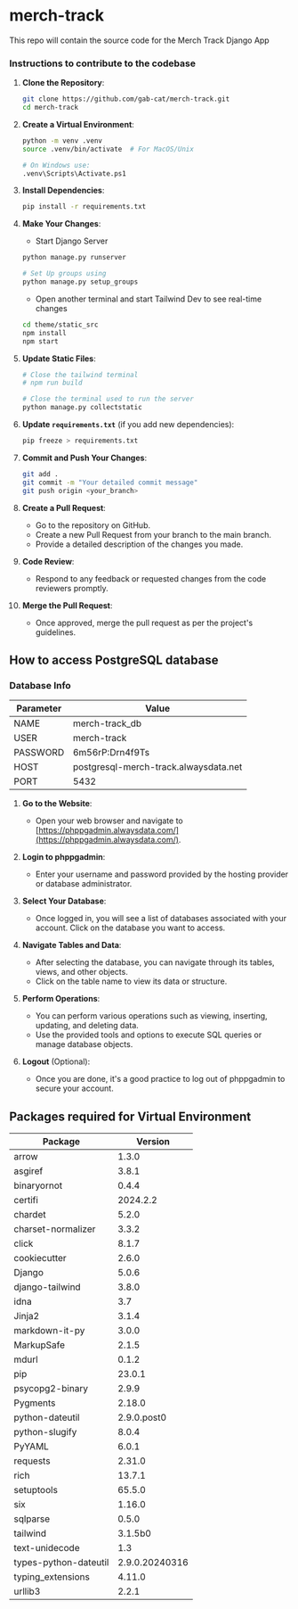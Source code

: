 # merch-track
This repo will contain the source code for the Merch Track Django App

### Instructions to contribute to the codebase

1. **Clone the Repository**:
    ```bash
    git clone https://github.com/gab-cat/merch-track.git
    cd merch-track
    ```

2. **Create a Virtual Environment**:
    ```bash
    python -m venv .venv
    source .venv/bin/activate  # For MacOS/Unix
    
    # On Windows use:
    .venv\Scripts\Activate.ps1
    ```

3. **Install Dependencies**:
    ```bash
    pip install -r requirements.txt
    ```

4. **Make Your Changes**:
    - Start Django Server 
    ```bash
    python manage.py runserver

    # Set Up groups using
    python manage.py setup_groups
    ```

    - Open another terminal and start Tailwind Dev to see real-time changes
    ```bash
    cd theme/static_src
    npm install
    npm start
    ```

5. **Update Static Files**:
    ```bash
    # Close the tailwind terminal
    # npm run build

    # Close the terminal used to run the server
    python manage.py collectstatic
    ```

5. **Update `requirements.txt`** (if you add new dependencies):
    ```bash
    pip freeze > requirements.txt
    ```

6. **Commit and Push Your Changes**:
    ```bash
    git add .
    git commit -m "Your detailed commit message"
    git push origin <your_branch>
    ```

7. **Create a Pull Request**:
    - Go to the repository on GitHub.
    - Create a new Pull Request from your branch to the main branch.
    - Provide a detailed description of the changes you made.

9. **Code Review**:
    - Respond to any feedback or requested changes from the code reviewers promptly.

10. **Merge the Pull Request**:
    - Once approved, merge the pull request as per the project's guidelines.


## How to access PostgreSQL database

### Database Info


| Parameter  | Value                                  |
|------------|----------------------------------------|
| NAME       | merch-track_db                         |
| USER       | merch-track                            |
| PASSWORD   | 6m56rP:Drn4f9Ts                       |
| HOST       | postgresql-merch-track.alwaysdata.net |
| PORT       | 5432                                   |



1. **Go to the Website**:
   - Open your web browser and navigate to [https://phppgadmin.alwaysdata.com/](https://phppgadmin.alwaysdata.com/).

2. **Login to phppgadmin**:
   - Enter your username and password provided by the hosting provider or database administrator.

3. **Select Your Database**:
   - Once logged in, you will see a list of databases associated with your account. Click on the database you want to access.

4. **Navigate Tables and Data**:
   - After selecting the database, you can navigate through its tables, views, and other objects.
   - Click on the table name to view its data or structure.

5. **Perform Operations**:
   - You can perform various operations such as viewing, inserting, updating, and deleting data.
   - Use the provided tools and options to execute SQL queries or manage database objects.

6. **Logout** (Optional):
   - Once you are done, it's a good practice to log out of phppgadmin to secure your account.

## Packages required for Virtual Environment
| Package               | Version             |
|-----------------------|---------------------|
| arrow                 | 1.3.0               |
| asgiref               | 3.8.1               |
| binaryornot           | 0.4.4               |
| certifi               | 2024.2.2            |
| chardet               | 5.2.0               |
| charset-normalizer    | 3.3.2               |
| click                 | 8.1.7               |
| cookiecutter          | 2.6.0               |
| Django                | 5.0.6               |
| django-tailwind       | 3.8.0               |
| idna                  | 3.7                 |
| Jinja2                | 3.1.4               |
| markdown-it-py        | 3.0.0               |
| MarkupSafe            | 2.1.5               |
| mdurl                 | 0.1.2               |
| pip                   | 23.0.1              |
| psycopg2-binary       | 2.9.9               |
| Pygments              | 2.18.0              |
| python-dateutil       | 2.9.0.post0         |
| python-slugify        | 8.0.4               |
| PyYAML                | 6.0.1               |
| requests              | 2.31.0              |
| rich                  | 13.7.1              |
| setuptools            | 65.5.0              |
| six                   | 1.16.0              |
| sqlparse              | 0.5.0               |
| tailwind              | 3.1.5b0             |
| text-unidecode        | 1.3                 |
| types-python-dateutil | 2.9.0.20240316      |
| typing_extensions     | 4.11.0              |
| urllib3               | 2.2.1               |
